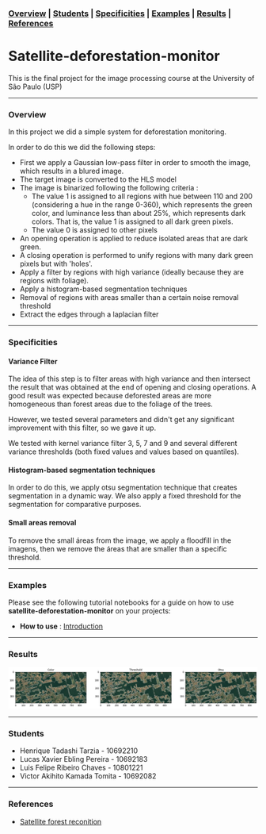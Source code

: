 ### [Overview](#overview) | [Students](#students) | [Specificities](#specificities) | [Examples](#examples) | [Results](#results)  | [References](#references) 

# Satellite-deforestation-monitor

This is the final project for the image processing course at the University of São Paulo (USP)


---
### Overview
In this project we did a simple system for deforestation monitoring.

In order to do this we did the following steps:
 - First we apply a Gaussian low-pass filter in order to smooth the image, which results in a blured image.
 - The target image is converted to the HLS model
 - The image is binarized following the following criteria :
   - The value 1 is assigned to all regions with hue between 110 and 200 (considering a hue in the range 0-360), which represents the green color, and luminance less than about 25%, which represents dark colors. That is, the value 1 is assigned to all dark green pixels.
   - The value 0 is assigned to other pixels
 - An opening operation is applied to reduce isolated areas that are dark green.
 - A closing operation is performed to unify regions with many dark green pixels but with 'holes'.
 - Apply a filter by regions with high variance (ideally because they are regions with foliage).
 - Apply a histogram-based segmentation techniques
 - Removal of regions with areas smaller than a certain noise removal threshold
 - Extract the edges through a laplacian filter
---
### Specificities

#### Variance Filter
The idea of this step is to filter areas with high variance and then intersect the result that was obtained at the end of opening and closing operations. A good result was expected because deforested areas are more homogeneous than forest areas due to the foliage of the trees.

However, we tested several parameters and didn't get any significant improvement with this filter, so we gave it up.

We tested with kernel variance filter 3, 5, 7 and 9 and several different variance thresholds (both fixed values and values based on quantiles).

#### Histogram-based segmentation techniques
In order to do this, we apply otsu segmentation technique that creates segmentation in a dynamic way. We also apply a fixed threshold for the segmentation for comparative purposes.

#### Small areas removal

To remove the small áreas from the image, we apply a floodfill in the imagens, then we remove the áreas that are smaller than a specific threshold.


--- 
### Examples
Please see the following tutorial notebooks for a guide on how to use **satellite-deforestation-monitor** on your projects:
 - **How to use** : [Introduction](https://drive.google.com/drive/folders/1mP4s86rJRre1cNfXYY7-XOkVATl5tZIn)

---
### Results
 
![alt text](https://github.com/LuisF3/satellite-deforestation-monitor/blob/main/Imagens%20before-after/examples/download%20(4).png)
  
---
### Students
  - Henrique Tadashi Tarzia - 10692210
  - Lucas Xavier Ebling Pereira - 10692183
  - Luis Felipe Ribeiro Chaves - 10801221 
  - Victor Akihito Kamada Tomita - 10692082
---

### References
 - [Satellite forest reconition](https://clouard.users.greyc.fr/Pantheon/experiments/forestarea-extraction/index-en.html)
